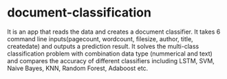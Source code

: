 # document-classification
It is an app that reads the data and creates a document classifier. It takes 6 command line inputs(pagecount, wordcount, filesize, author, title, createdate) and outputs a prediction result. 
It solves the multi-class classification problem with combination data type (nummerical and text) and compares the accuracy of different classifiers including LSTM, SVM, Naive Bayes, KNN, Random Forest, Adaboost etc.
